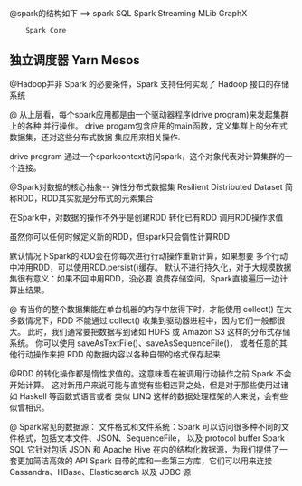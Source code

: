@spark的结构如下 ==>
spark SQL   Spark Streaming  MLib   GraphX

        Spark Core
独立调度器   Yarn        Mesos
----------------------------

@Hadoop并非 Spark 的必要条件，Spark 支持任何实现了 Hadoop 接口的存储系统

@
从上层看，每个spark应用都是由一个驱动器程序(drive program)来发起集群上的各种
并行操作。
drive progam包含应用的main函数，定义集群上的分布式数据集，还对这些分布式数据
集应用来相关操作.

drive program 通过一个sparkcontext访问spark，这个对象代表对计算集群的一个连接。


@Spark对数据的核心抽象-- 弹性分布式数据集
Resilient Distributed Dataset 简称RDD，RDD其实就是分布式的元素集合

在Spark中，对数据的操作不外乎是创建RDD 转化已有RDD 调用RDD操作求值

虽然你可以任何时候定义新的RDD，但spark只会惰性计算RDD

默认情况下Spark的RDD会在你每次进行行动操作重新计算，如果想要
多个行动中冲用RDD，可以使用RDD.persist()缓存。
默认不进行持久化，对于大规模数据集很有意义：如果不回冲用RDD，没必要
浪费存储空间，Spark直接遍历一边计算出结果。

@ 有当你的整个数据集能在单台机器的内存中放得下时，才能使用 collect()
在大多数情况下，RDD 不能通过 collect() 收集到驱动器进程中，因为它们一般都很大。
此时，我们通常要把数据写到诸如 HDFS 或 Amazon S3 这样的分布式存储系统。
你可以使用 saveAsTextFile()、saveAsSequenceFile()，
或者任意的其他行动操作来把 RDD 的数据内容以各种自带的格式保存起来

@RDD 的转化操作都是惰性求值的。这意味着在被调用行动操作之前 Spark 不会开始计算。
这对新用户来说可能与直觉有些相违背之处，但是对于那些使用过诸如 Haskell 等函数式语言或者
类似 LINQ 这样的数据处理框架的人来说，会有些似曾相识。

@ Spark常见的数据源：
    文件格式和文件系统：Spark 可以访问很多种不同的文件格式，包括文本文件、JSON、SequenceFile，
以及 protocol buffer
    Spark SQL 它针对包括 JSON 和 Apache Hive 在内的结构化数据源，为我们提供了一套更加简洁高效的 API
    Spark 自带的库和一些第三方库，它们可以用来连接 Cassandra、HBase、Elasticsearch 以及 JDBC 源





